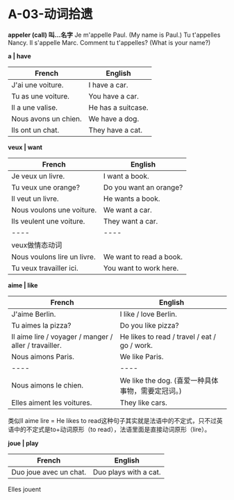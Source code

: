 ﻿# A-03-动词拾遗

**appeler (call) 叫…名字**
Je m'appelle Paul. (My name is Paul.)
Tu t'appelles Nancy.
Il s'appelle Marc.
Comment tu t'appelles? (What is your name?)

**a | have**

French | English
---- | ----
J'ai une voiture. | I have a car.
Tu as une voiture. | You have a car.
Il a une valise. | He has a suitcase.
Nous avons un chien. | We have a dog.
Ils ont un chat. | They have a cat.

**veux | want**

French | English
---- | ----
Je veux un livre. | I want a book.
Tu veux une orange? | Do you want an orange?
Il veut un livre. | He wants a book.
Nous voulons une voiture. | We want a car.
Ils veulent une voiture. | They want a car.
---- | ----
veux做情态动词 | 
Nous voulons lire un livre. | We want to read a book.
Tu veux travailler ici. | You want to work here.

**aime | like**

French | English
---- | ----
J'aime Berlin. | I like / love Berlin.
Tu aimes la pizza? | Do you like pizza?
Il aime lire / voyager / manger / aller / travailler. | He likes to read / travel / eat / go / work.
Nous aimons Paris. | We like Paris.
---- | ----
Nous aimons le chien. | We like the dog. (喜爱一种具体事物，需要定冠词。)
Elles aiment les voitures. | They like cars.

类似Il aime lire = He likes to read这种句子其实就是法语中的不定式，只不过英语中的不定式是to+动词原形（to read），法语里面是直接动词原形（lire）。

**joue | play**

French | English
---- | ----
Duo joue avec un chat. | Duo plays with a cat.
Elles jouent



